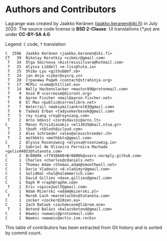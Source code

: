 # Authors and Contributors

Lagrange was created by Jaakko Keränen (<jaakko.keranen@iki.fi>) in July 2020. The source code license is **BSD 2-Clause**. UI translations (_*.po_) are under **CC-BY-SA 4.0**.

Legend: `C` code, `T` translation

```
C  2596  Jaakko Keränen <jaakko.keranen@iki.fi>
CT   39  Nikolay Korotkiy <sikmir@gmail.com>
 T   34  Olga Smirnova <mistresssilvara@hotmail.com>
 T   25  Alyssa Liddell <e-liss@tuta.io>
 T   25  Shibo Lyu <github@of.sb>
 T   24  jan Anja <cyber@sysrq.in>
 T   20  Страхиња Радић <contact@strahinja.org>
 T   17  MCMic <come@chilliet.eu>
 T   14  Wally Hackenslacker <mastor89@protonmail.com>
 T    9  Xosé M <correoxm@disroot.org>
 T    9  Aaron Fischer <mail@aaron-fischer.net>
 T    8  El Mau <public@correolibre.net>
 T    7  Waterrail <maksymiliankrol03@gmail.com>
 T    6  Tadeáš Erban <tadysekerbosek@gmail.com>
 T    5  roy niang <roy@royniang.com>
 T    2  Arns Udovič <zordsdavini@arns.lt>
C     2  Manos Pitsidianakis <el13635@mail.ntua.gr>
 T    2  tbodt <tblodt@icloud.com>
 T    2  Alex Schroeder <alex@alexschroeder.ch>
 T    2  methbkts <methbkts@gmail.com>
C     2  Alyssa Rosenzweig <alyssa@rosenzweig.io>
 T    2  Gabriel de Oliveira Ferreira Machado <goliv04053@tutanota.com>
C     2  Br0000k <77938600+Br0000k@users.noreply.github.com>
C     1  Charles <charles@cdaniels.net>
C     1  Thomas Adam <thomas.adam@smoothwall.net>
C     1  Dario Vladovic <d.vladimyr@gmail.com>
C     1  SolidHal <hal@halemmerich.com>
C     1  David Gillies <dave.gillies@gmail.com>
C     1  Raph M <raph@raphm.com>
 T    1  Eric <spice2wolf@gmail.com>
C     1  Adam Mizerski <adam@mizerski.pl>
 T    1  Marek Ľach <mareklachbc@tutanota.com>
C     1  zocker <zocker@10zen.eu>
C     1  Zach DeCook <zachdecook@librem.one>
 T    1  Botond Balázs <balazsbotond@gmail.com>
C     1  Waweic <waweic@protonmail.com>
C     1  Waweic <waweic@activ.ism.rocks>
```

This table of contributors has been extracted from Git history and is sorted by commit count.